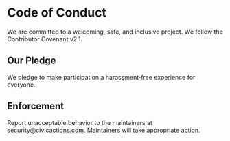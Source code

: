 # Code of Conduct
We are committed to a welcoming, safe, and inclusive project. We follow the Contributor Covenant v2.1.

## Our Pledge
We pledge to make participation a harassment‑free experience for everyone.

## Enforcement
Report unacceptable behavior to the maintainers at security@civicactions.com. Maintainers will take appropriate action.
